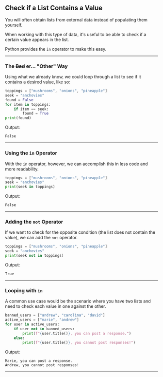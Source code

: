 ## Check if a List Contains a Value

You will often obtain lists from external data instead of populating them 
yourself.

When working with this type of data, it's useful to be able to check if a
certain value appears in the list.

Python provides the `in` operator to make this easy.

---

### The ~~Bad~~ er... "Other" Way

Using what we already know, we could loop through a list to see if it contains
a desired value, like so:

```python
toppings = ["mushrooms", "onions", "pineapple"]
seek = "anchovies"
found = False
for item in toppings:
    if item == seek:
        found = True
print(found)
```

Output:

```
False
```

---

### Using the `in` Operator

With the `in` operator, however, we can accomplish this in less code and
more readability.

```python
toppings = ["mushrooms", "onions", "pineapple"]
seek = "anchovies"
print(seek in toppings)
```

Output:

```
False
```

---

### Adding the `not` Operator

If we want to check for the opposite condition (the list does not contain 
the value), we can add the `not` operator.

```python
toppings = ["mushrooms", "onions", "pineapple"]
seek = "anchovies"
print(seek not in toppings)
```

Output:

```
True
```

---

### Looping with `in`

A common use case would be the scenario where you have two lists and need 
to check each value in one against the other.

```python
banned_users = ["andrew", "carolina", "david"]
active_users = ["marie", "andrew"]
for user in active_users:
    if user not in banned_users:
        print(f"{user.title()}, you can post a response.")
    else:
        print(f"{user.title()}, you cannot post responses!")
```

Output:

```
Marie, you can post a response.
Andrew, you cannot post responses!
```

---
